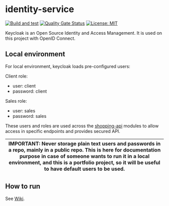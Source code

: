 # identity-service

[![Build and test](https://github.com/shopping-api/identity-service/actions/workflows/identity-ci.yml/badge.svg)](https://github.com/shopping-api/identity-service/actions/workflows/identity-ci.yml) [![Quality Gate Status](https://sonarcloud.io/api/project_badges/measure?project=shopping-api_identity-service&metric=alert_status)](https://sonarcloud.io/summary/new_code?id=shopping-api_identity-service) [![License: MIT](https://img.shields.io/badge/License-MIT-green.svg)](https://github.com/shopping-api/identity-service/blob/main/LICENSE)

Keycloak is an Open Source Identity and Access Management. It is used on this project with OpenID Connect. 

## Local environment
For local environment, keycloak loads pre-configured users:

Client role:
- user: client
- password: client

Sales role:
- user: sales
- password: sales

These users and roles are used across the [shopping-api](https://github.com/shopping-api) modules to allow access in specific endpoints and provides secured API.


| IMPORTANT: Never storage plain text users and passwords in a repo, mainly in a public repo. This is here for documentation purpose in case of someone wants to run it in a local environment, and this is a portfolio project, so it will be useful to have default users to be used. |
|-------------------------------------------------------------------------------------------------------------------------------| 

## How to run

See [Wiki](https://github.com/shopping-api/identity-service/wiki/Keycloak#how-to-run).
